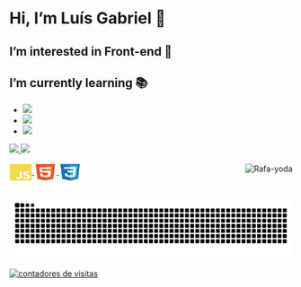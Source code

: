 # Hi, I’m Luís Gabriel 🙂
## I’m interested in Front-end 👀
## I’m currently learning 📚
 * <img src="https://img.shields.io/badge/JavaScript-F7DF1E?style=for-the-badge&logo=javascript&logoColor=black">
* <img src="https://img.shields.io/badge/HTML5-E34F26?style=for-the-badge&logo=html5&logoColor=white">
* <img src="https://img.shields.io/badge/CSS3-1572B6?style=for-the-badge&logo=css3&logoColor=white">
 

<div>
  <a href="https://github.com/yahikofz">
  <img height="180em" src="https://github-readme-stats.vercel.app/api?username=yahikofz&show_icons=false&theme=tokyonight&include_all_commits=true&count_private=true"/> 
  <img height="180em" src="https://github-readme-stats.vercel.app/api/top-langs/?username=yahikofz&layout=compact&langs_count=7&theme=tokyonight"/>
</div>

<div style="display: inline_block"><br>
  <img align="center" alt="Rafa-Js" height="30" width="40" src="https://raw.githubusercontent.com/devicons/devicon/master/icons/javascript/javascript-plain.svg">
  <img align="center" alt="Rafa-HTML" height="30" width="40" src="https://raw.githubusercontent.com/devicons/devicon/master/icons/html5/html5-original.svg">
  <img align="center" alt="Rafa-CSS" height="30" width="40" src="https://raw.githubusercontent.com/devicons/devicon/master/icons/css3/css3-original.svg">
  <img align="right" alt="Rafa-yoda" src="https://labs.earthpeople.se/files/2013/10/walkingman.gif">
</div>

##

![Snake animation](https://github.com/yahikofz/yahikofz/blob/output/github-contribution-grid-snake.svg)

<a href="https://www.webcontadores.com" title="contadores de visitas"><img src="https://counter5.stat.ovh/private/webcontadores.php?c=37kw63ypkn6u5ghsqjutlcymeq5zwlc3" border="0" title="contadores de visitas" alt="contadores de visitas"></a>
